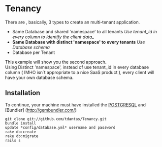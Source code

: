 # Tenancy

There are , basically, 3 types to create an multi-tenant application.  

  * Same Database and shared 'namespace' to all tenants *Use tenant_id in every column to identify the  client data*_  
  * **Same Database with distinct 'namespace' to every tenants** *Use Database schema*       
  * Database per Tenant   

This example will show you the second approach.   
Using Distinct 'namespace', instead of use tenant_id in every database column ( IMHO isn´t appropriate to a nice SaaS product ), every client will have your own database schema.   
   

## Installation  

To continue, your machine must have installed the [POSTGRESQL](http://www.postgresql.org/) and  [Bundler] (http://gembundler.com/)   

```
git clone git://github.com/tdantas/Tenancy.git   
bundle install   
update *config/database.yml* username and password   
rake db:create   
rake db:migrate   
rails s   
```

